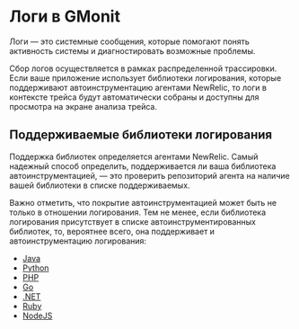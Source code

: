 # Логи в GMonit

Логи — это системные сообщения, которые помогают понять активность системы и диагностировать возможные проблемы.

Сбор логов осуществляется в рамках распределенной трассировки. Если ваше приложение использует библиотеки логирования, которые поддерживают автоинструментацию агентами NewRelic, то логи в контексте трейса будут автоматически собраны и доступны для просмотра на экране анализа трейса.

## Поддерживаемые библиотеки логирования

Поддержка библиотек определяется агентами NewRelic. Самый надежный способ определить, поддерживается ли ваша библиотека автоинструментацией, — это проверить репозиторий агента на наличие вашей библиотеки в списке поддерживаемых.

Важно отметить, что покрытие автоинструментацией может быть не только в отношении логирования. Тем не менее, если библиотека логирования присутствует в списке автоинструментированных библиотек, то, вероятнее всего, она поддерживает и автоинструментацию логирования:
 
 - [Java](https://github.com/newrelic/newrelic-java-agent/tree/main/instrumentation)
 - [Python](https://github.com/newrelic/newrelic-python-agent/tree/main/newrelic/hooks)
 - [PHP](https://github.com/newrelic/newrelic-php-agent/tree/main/agent)
 - [Go](https://github.com/newrelic/go-agent/tree/master/v3/integrations)
 - [.NET](https://github.com/newrelic/newrelic-dotnet-agent/blob/main/src/Agent/NewRelic/Agent/Extensions/NewRelic.Agent.Extensions/Logging/LogProviders.cs#L15)
 - [Ruby](https://github.com/newrelic/newrelic-ruby-agent/tree/dev/lib/new_relic/agent/instrumentation)
 - [NodeJS](https://github.com/newrelic/node-newrelic/tree/main/lib/instrumentation)

